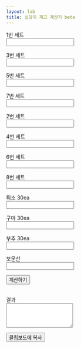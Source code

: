```yaml
---
layout: lab
title: 심당이 재고 계산기 beta
---
```


<p>1번 세트<br><input type="text" pattern="\d*" id="num1"></p>
<p>3번 세트<br><input type="text" pattern="\d*" id="num2"></p> 
<p>5번 세트<br><input type="text" pattern="\d*" id="num3"></p>
<p>7번 세트<br><input type="text" pattern="\d*" id="num4"></p>
<p>2번 세트<br><input type="text" pattern="\d*" id="num5"></p>
<p>4번 세트<br><input type="text" pattern="\d*" id="num6"></p>
<p>6번 세트<br><input type="text" pattern="\d*" id="num7"></p>
<p>8번 세트<br><input type="text" pattern="\d*" id="num8"></p>
<p>튀소 30ea<br><input type="text" pattern="\d*" id="num9"></p>
<p>구마 30ea<br><input type="text" pattern="\d*" id="num10"></p>
<p>부추 30ea<br><input type="text" pattern="\d*" id="num11"></p>
<p>보문산<br><input type="text" pattern="\d*" id="num12"></p>

<button onclick="calculate()">계산하기</button><br><br>

<p>결과<br><textarea rows="4" id="result"></textarea></p>

<button onclick="copyToClipboard()">클립보드에 복사</button>

<script>
    function calculate() {
    var num1 = parseInt(document.getElementById("num1").value);
    var num2 = parseInt(document.getElementById("num2").value);
    var num3 = parseInt(document.getElementById("num3").value);
    var num4 = parseInt(document.getElementById("num4").value);
    var num5 = parseInt(document.getElementById("num5").value);
    var num6 = parseInt(document.getElementById("num6").value);
    var num7 = parseInt(document.getElementById("num7").value);
    var num8 = parseInt(document.getElementById("num8").value);
    var num9 = parseInt(document.getElementById("num9").value);
    var num10 = parseInt(document.getElementById("num10").value);
    var num11 = parseInt(document.getElementById("num11").value);
    var num12 = parseInt(document.getElementById("num12").value);

    var stockTuiso = num1 * 6 + num2 * 3 + num3 * 3 + num4 * 2 + num5 * 12 + num6 * 6 + num7 * 6 + num8 * 4 + num9 * 30;
    var stockGuma = num3 * 3 + num4 * 2 + num7 * 6 + num8 * 4 + num10 * 30;
    var stockBuchu = num2 * 3 + num4 * 2 + num6 * 6 + num8 * 4 + num11 * 30;
    var stockBomunsan = num12;

    var result = "시 재고입니다" + "\n튀소 " + stockTuiso + "\n구마 " + stockGuma + "\n부추 " + stockBuchu+ "\n보문산 " + stockBomunsan

    // 결과값을 출력
    document.getElementById("result").value = result;
    }

    function copyToClipboard() {
    // 결과값을 클립보드에 복사
    var result = document.getElementById("result").value;
    navigator.clipboard.writeText(result);
    }
</script>